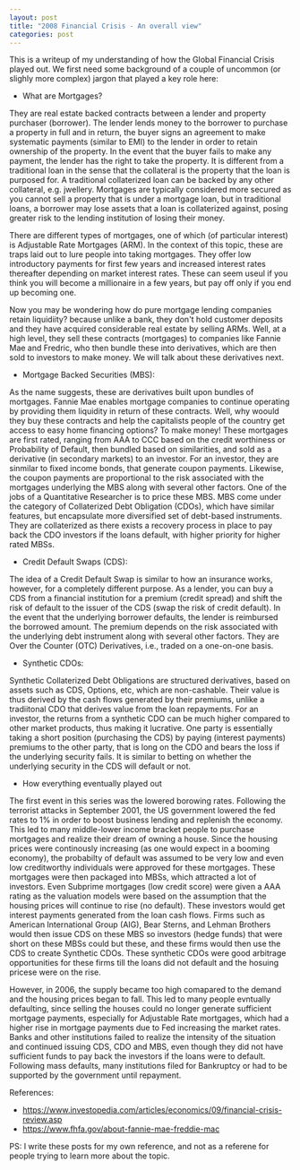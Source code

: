 ```yaml
---
layout: post
title: "2008 Financial Crisis - An overall view"
categories: post
---
```


This is a writeup of my understanding of how the Global Financial Crisis played out. We first need some background of a couple of uncommon (or slighly more complex) jargon that played a key role here:

* What are Mortgages?

They are real estate backed contracts between a lender and property purchaser (borrower). The lender lends money to the borrower to purchase a property in full and in return, the buyer signs an agreement to make systematic payments (similar to EMI) to the lender in order to retain ownership of the property. In the event that the buyer fails to make any payment, the lender has the right to take the property. It is different from a traditional loan in the sense that the collateral is the property that the loan is purposed for. A traditional collaterized loan can be backed by any other collateral, e.g. jwellery. Mortgages are typically considered more secured as you cannot sell a property that is under a mortgage loan, but in traditional loans, a borrower may lose assets that a loan is collaterized against, posing greater risk to the lending institution of losing their money.

There are different types of mortgages, one of which (of particular interest) is Adjustable Rate Mortgages (ARM). In the context of this topic, these are traps laid out to lure people into taking mortgages. They offer low introductory payments for first few years and increased interest rates thereafter depending on market interest rates. These can seem useul if you think you will become a millionaire in a few years, but pay off only if you end up becoming one.

Now you may be wondering how do pure mortgage lending companies retain liquidiity? because unlike a bank, they don't hold customer deposits and they have acquired considerable real estate by selling ARMs. Well, at a high level, they sell these contracts (mortgages) to companies like Fannie Mae and Fredric, who then bundle these into derivatives, which are then sold to investors to make money. We will talk about these derivatives next.

* Mortgage Backed Securities (MBS):

As the name suggests, these are derivatives built upon bundles of mortgages. Fannie Mae enables mortgage companies to continue operating by providing them liquidity in return of these contracts. Well, why woould they buy these contracts and help the capitalists people of the country get access to easy home financing options? To make money! These mortgages are first rated, ranging from AAA to CCC based on the credit worthiness or Probability of Default, then bundled based on similarities, and sold as a derivative (in secondary markets) to an investor. For an investor, they are sinmilar to fixed income bonds, that generate coupon payments. Likewise, the coupon payments are proportional to the risk associated with the mortgages underlying the MBS along with several other factors. One of the jobs of a Quantitative Researcher is to price these MBS. MBS come under the category of Collaterized Debt Obligation (CDOs), which have similar features, but encapsulate more diversified set of debt-based instruments. They are collaterized as there exists a recovery process in place to pay back the CDO investors if the loans default, with higher priority for higher rated MBSs.
<!-- Through these, the mortage companies shift the risk of default to the institution purchasing the mortgages to issue the securities.  -->

* Credit Default Swaps (CDS):

The idea of a Credit Default Swap is similar to how an insurance works, however, for a completely different purpose. As a lender, you can buy a CDS from a financial institution for a premium (credit spread) and shift the risk of default to the issuer of the CDS (swap the risk of credit default). In the event that the underlying borrower defaults, the lender is reimbursed the borrowed amount. The premium depends on the risk associated with the underlying debt instrument along with several other factors. They are Over the Counter (OTC) Derivatives, i.e., traded on a one-on-one basis.

* Synthetic CDOs:

Synthetic Collaterized Debt Obligations are structured derivatives, based on assets such as CDS, Options, etc, which are non-cashable. Their value is thus derived by the cash flows generated by their premiums, unlike a tradiitonal CDO that derives value from the loan repayments. For an investor, the returns from a synthetic CDO can be much higher compared to other market products, thus making it lucrative. One party is essentially taking a short position (purchasing the CDS) by paying (interest payments) premiums to the other party, that is long on the CDO and bears the loss if the underlying security fails. It is similar to betting on whether the underlying security in the CDS will default or not.

* How everything eventually played out

The first event in this series was the lowered borowing rates. Following the terrorist attacks in September 2001, the US government lowered the fed rates to 1% in order to boost business lending and replenish the economy. This led to many middle-lower income bracket people to purchase mortgages and realize their dream of owning a house. Since the housing prices were continously increasing (as one would expect in a booming economy), the probabilty of default was assumed to be very low and even low creditworthy individuals were approved for these mortgages. These mortgages were then packaged into MBSs, which attracted a lot of investors. Even Subprime mortgages (low credit score) were given a AAA rating as the valuation models were based on the assumption that the housing prices will continue to rise (no default). These investors would get interest payments generated from the loan cash flows. Firms such as American International Group (AIG), Bear Sterns, and Lehman Brothers would then issue CDS on these MBS so investors (hedge funds) that were short on these MBSs could but these, and these firms would then use the CDS to create Synthetic CDOs. These synthetic CDOs were good arbitrage opportunities for these firms till the loans did not default and the hosuing pricese were on the rise. 

However, in 2006, the supply became too high comapared to the demand and the housing prices began to fall. This led to many people evntually defaulting, since selling the houses could no longer generate sufficient mortgage payments, especially for Adjustable Rate mortgages, which had a higher rise in mortgage payments due to Fed increasing the market rates. Banks and other institutions failed to realize the intensity of the situation and continued issuing CDS, CDO and MBS, even though they did not have sufficient funds to pay back the investors if the loans were to default. Following mass defaults, many institutions filed for Bankruptcy or had to be supported by the government until repayment.



References:
* https://www.investopedia.com/articles/economics/09/financial-crisis-review.asp
* https://www.fhfa.gov/about-fannie-mae-freddie-mac

PS: I write these posts for my own reference, and not as a referene for people trying to learn more about the topic. 
